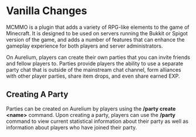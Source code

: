# Vanilla Changes

MCMMO is a plugin that adds a variety of RPG-like elements to the game of Minecraft. It is designed to be used on servers running the Bukkit or Spigot version of the game, and adds a number of features that can enhance the gameplay experience for both players and server administrators.

On Aurelium, players can create their own parties that you can invite friends and fellow players to. Parties provide players the ability to use a separate party chat that is outside of the mainstream chat channel, form alliances with other player parties, share item drops, and even share earned EXP.

## Creating A Party
Parties can be created on Aurelium by players using the **/party create <name\>** command. Upon creating a party, players can use the **/party** command to view current statistical information about their party as well as information about players who have joined their party.

